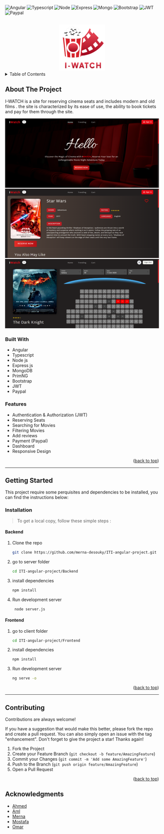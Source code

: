 <div id="top"></div>

<!-- PROJECT SHIELDS -->

![Angular](https://img.shields.io/badge/Angular-DD0031?style=for-the-badge&logo=angular&logoColor=white)
![Typescript](https://img.shields.io/badge/TypeScript-007ACC?style=for-the-badge&logo=typescript&logoColor=white)
![Node](https://img.shields.io/badge/Node%20js-339933?style=for-the-badge&logo=nodedotjs&logoColor=white)
![Express](https://img.shields.io/badge/Express%20js-000000?style=for-the-badge&logo=express&logoColor=white)
![Mongo](https://img.shields.io/badge/MongoDB-4EA94B?style=for-the-badge&logo=mongodb&logoColor=white)
![Bootstrap](https://img.shields.io/badge/Bootstrap-563D7C?style=for-the-badge&logo=bootstrap&logoColor=white)
![JWT](https://img.shields.io/badge/JWT-000000?style=for-the-badge&logo=JSON%20web%20tokens&logoColor=white)
![Paypal](https://img.shields.io/badge/PayPal-00457C?style=for-the-badge&logo=paypal&logoColor=white)

<!-- PROJECT LOGO -->
</br>
<div align="center">
      <a href="https://react-ui-colors.vercel.app/">
       <img src="./src/assets/readme/logo.png" alt="Logo" width="150" height="150">
      </a>
</div>

<!-- TABLE OF CONTENTS -->
<details>
  <summary>Table of Contents</summary>
  <ol>
    <li>
      <a href="#about-the-project">About The Project</a>
      <ul>
      <li><a href="#built-with">Built With</a></li>
      <li><a href="#features">Features</a></li>
      </ul>
    </li>
    <li>
      <a href="#getting-started">Getting Started</a>
      <ul>
        <li><a href="#installation">Installation</a></li>
      </ul>
    </li>
    <li><a href="#contributing">Contributing</a></li>
  </ol>
</details>

<!-- ABOUT THE PROJECT -->

## About The Project

I-WATCH is a site for reserving cinema seats and includes modern and old films .
the site is characterized by its ease of use, the ability to book tickets and pay for them through the site.

![Preview](./src/assets/readme/review1.png)
![Preview](./src/assets/readme/review2.png)
![Preview](./src/assets/readme/review3.png)

### Built With

- Angular
- Typescript
- Node js
- Express js
- MongoDB
- PrimNG
- Bootstrap
- JWT
- Paypal

### Features

- Authentication & Authorization (JWT)
- Reserving Seats
- Searching for Movies
- Filtering Movies
- Add reviews
- Payment (Paypal)
- Dashboard
- Responsive Design

<p align="right">(<a href="#top">back to top</a>)</p>

---

## Getting Started

This project require some perquisites and dependencies to be installed, you can find the instructions below:

### Installation

> To get a local copy, follow these simple steps :

#### Backend

1. Clone the repo

   ```sh
   git clone https://github.com/merna-desouky/ITI-angular-project.git
   ```

2. go to server folder

   ```sh
   cd ITI-angular-project/Backend
   ```

3. install dependencies

   ```bash
   npm install
   ```

4. Run development server

   ```sh
    node server.js
   ```

#### Frontend

1. go to client folder

   ```sh
   cd ITI-angular-project/Frontend
   ```

2. install dependencies

   ```bash
   npm install
   ```

3. Run development server

   ```sh
   ng serve -o
   ```

<p align="right">(<a href="#top">back to top</a>)</p>

---

<!-- CONTRIBUTING -->

## Contributing

Contributions are always welcome!

If you have a suggestion that would make this better, please fork the repo and create a pull request. You can also simply open an issue with the tag "enhancement".
Don't forget to give the project a star! Thanks again!

1. Fork the Project
2. Create your Feature Branch (`git checkout -b feature/AmazingFeature`)
3. Commit your Changes (`git commit -m 'Add some AmazingFeature'`)
4. Push to the Branch (`git push origin feature/AmazingFeature`)
5. Open a Pull Request

<p align="right">(<a href="#top">back to top</a>)</p>

<!-- ACKNOWLEDGMENTS -->

## Acknowledgments

- [Ahmed](https://github.com/ahmedalam98)
- [Aml](https://github.com/AmlMahdawy)
- [Merna](https://github.com/merna-desouky)
- [Mostafa](https://github.com/mostafataha177)
- [Omar](https://github.com/OmarAbd-Almaksoud)
